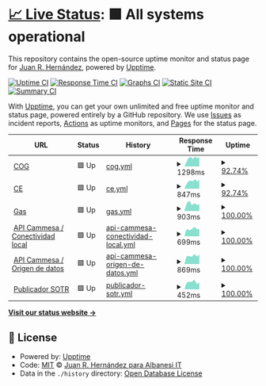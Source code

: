 # [📈 Live Status](https://italbanesi.github.io/uptime): <!--live status--> **🟩 All systems operational**

This repository contains the open-source uptime monitor and status page for [Juan R. Hernández](https://italbanesi.github.io/uptime), powered by [Upptime](https://github.com/upptime/upptime).

[![Uptime CI](https://github.com/italbanesi/uptime/workflows/Uptime%20CI/badge.svg)](https://github.com/italbanesi/uptime/actions?query=workflow%3A%22Uptime+CI%22)
[![Response Time CI](https://github.com/italbanesi/uptime/workflows/Response%20Time%20CI/badge.svg)](https://github.com/italbanesi/uptime/actions?query=workflow%3A%22Response+Time+CI%22)
[![Graphs CI](https://github.com/italbanesi/uptime/workflows/Graphs%20CI/badge.svg)](https://github.com/italbanesi/uptime/actions?query=workflow%3A%22Graphs+CI%22)
[![Static Site CI](https://github.com/italbanesi/uptime/workflows/Static%20Site%20CI/badge.svg)](https://github.com/italbanesi/uptime/actions?query=workflow%3A%22Static+Site+CI%22)
[![Summary CI](https://github.com/italbanesi/uptime/workflows/Summary%20CI/badge.svg)](https://github.com/italbanesi/uptime/actions?query=workflow%3A%22Summary+CI%22)

With [Upptime](https://upptime.js.org), you can get your own unlimited and free uptime monitor and status page, powered entirely by a GitHub repository. We use [Issues](https://github.com/italbanesi/uptime/issues) as incident reports, [Actions](https://github.com/italbanesi/uptime/actions) as uptime monitors, and [Pages](https://italbanesi.github.io/uptime) for the status page.

<!--start: status pages-->
<!-- This summary is generated by Upptime (https://github.com/upptime/upptime) -->
<!-- Do not edit this manually, your changes will be overwritten -->
<!-- prettier-ignore -->
| URL | Status | History | Response Time | Uptime |
| --- | ------ | ------- | ------------- | ------ |
| <img alt="" src="https://favicons.githubusercontent.com/app.albanesi.com.ar" height="13"> [COG](https://app.albanesi.com.ar/COG) | 🟩 Up | [cog.yml](https://github.com/ITAlbanesi/uptime/commits/HEAD/history/cog.yml) | <details><summary><img alt="Response time graph" src="./graphs/cog/response-time-week.png" height="20"> 1298ms</summary><br><a href="https://italbanesi.github.io/uptime/history/cog"><img alt="Response time 1935" src="https://img.shields.io/endpoint?url=https%3A%2F%2Fraw.githubusercontent.com%2FITAlbanesi%2Fuptime%2FHEAD%2Fapi%2Fcog%2Fresponse-time.json"></a><br><a href="https://italbanesi.github.io/uptime/history/cog"><img alt="24-hour response time 1735" src="https://img.shields.io/endpoint?url=https%3A%2F%2Fraw.githubusercontent.com%2FITAlbanesi%2Fuptime%2FHEAD%2Fapi%2Fcog%2Fresponse-time-day.json"></a><br><a href="https://italbanesi.github.io/uptime/history/cog"><img alt="7-day response time 1298" src="https://img.shields.io/endpoint?url=https%3A%2F%2Fraw.githubusercontent.com%2FITAlbanesi%2Fuptime%2FHEAD%2Fapi%2Fcog%2Fresponse-time-week.json"></a><br><a href="https://italbanesi.github.io/uptime/history/cog"><img alt="30-day response time 2750" src="https://img.shields.io/endpoint?url=https%3A%2F%2Fraw.githubusercontent.com%2FITAlbanesi%2Fuptime%2FHEAD%2Fapi%2Fcog%2Fresponse-time-month.json"></a><br><a href="https://italbanesi.github.io/uptime/history/cog"><img alt="1-year response time 1859" src="https://img.shields.io/endpoint?url=https%3A%2F%2Fraw.githubusercontent.com%2FITAlbanesi%2Fuptime%2FHEAD%2Fapi%2Fcog%2Fresponse-time-year.json"></a></details> | <details><summary><a href="https://italbanesi.github.io/uptime/history/cog">92.74%</a></summary><a href="https://italbanesi.github.io/uptime/history/cog"><img alt="All-time uptime 97.37%" src="https://img.shields.io/endpoint?url=https%3A%2F%2Fraw.githubusercontent.com%2FITAlbanesi%2Fuptime%2FHEAD%2Fapi%2Fcog%2Fuptime.json"></a><br><a href="https://italbanesi.github.io/uptime/history/cog"><img alt="24-hour uptime 100.00%" src="https://img.shields.io/endpoint?url=https%3A%2F%2Fraw.githubusercontent.com%2FITAlbanesi%2Fuptime%2FHEAD%2Fapi%2Fcog%2Fuptime-day.json"></a><br><a href="https://italbanesi.github.io/uptime/history/cog"><img alt="7-day uptime 92.74%" src="https://img.shields.io/endpoint?url=https%3A%2F%2Fraw.githubusercontent.com%2FITAlbanesi%2Fuptime%2FHEAD%2Fapi%2Fcog%2Fuptime-week.json"></a><br><a href="https://italbanesi.github.io/uptime/history/cog"><img alt="30-day uptime 84.56%" src="https://img.shields.io/endpoint?url=https%3A%2F%2Fraw.githubusercontent.com%2FITAlbanesi%2Fuptime%2FHEAD%2Fapi%2Fcog%2Fuptime-month.json"></a><br><a href="https://italbanesi.github.io/uptime/history/cog"><img alt="1-year uptime 97.11%" src="https://img.shields.io/endpoint?url=https%3A%2F%2Fraw.githubusercontent.com%2FITAlbanesi%2Fuptime%2FHEAD%2Fapi%2Fcog%2Fuptime-year.json"></a></details>
| <img alt="" src="https://favicons.githubusercontent.com/app.albanesi.com.ar" height="13"> [CE](https://app.albanesi.com.ar/CE) | 🟩 Up | [ce.yml](https://github.com/ITAlbanesi/uptime/commits/HEAD/history/ce.yml) | <details><summary><img alt="Response time graph" src="./graphs/ce/response-time-week.png" height="20"> 847ms</summary><br><a href="https://italbanesi.github.io/uptime/history/ce"><img alt="Response time 1459" src="https://img.shields.io/endpoint?url=https%3A%2F%2Fraw.githubusercontent.com%2FITAlbanesi%2Fuptime%2FHEAD%2Fapi%2Fce%2Fresponse-time.json"></a><br><a href="https://italbanesi.github.io/uptime/history/ce"><img alt="24-hour response time 1070" src="https://img.shields.io/endpoint?url=https%3A%2F%2Fraw.githubusercontent.com%2FITAlbanesi%2Fuptime%2FHEAD%2Fapi%2Fce%2Fresponse-time-day.json"></a><br><a href="https://italbanesi.github.io/uptime/history/ce"><img alt="7-day response time 847" src="https://img.shields.io/endpoint?url=https%3A%2F%2Fraw.githubusercontent.com%2FITAlbanesi%2Fuptime%2FHEAD%2Fapi%2Fce%2Fresponse-time-week.json"></a><br><a href="https://italbanesi.github.io/uptime/history/ce"><img alt="30-day response time 4039" src="https://img.shields.io/endpoint?url=https%3A%2F%2Fraw.githubusercontent.com%2FITAlbanesi%2Fuptime%2FHEAD%2Fapi%2Fce%2Fresponse-time-month.json"></a><br><a href="https://italbanesi.github.io/uptime/history/ce"><img alt="1-year response time 1459" src="https://img.shields.io/endpoint?url=https%3A%2F%2Fraw.githubusercontent.com%2FITAlbanesi%2Fuptime%2FHEAD%2Fapi%2Fce%2Fresponse-time-year.json"></a></details> | <details><summary><a href="https://italbanesi.github.io/uptime/history/ce">92.74%</a></summary><a href="https://italbanesi.github.io/uptime/history/ce"><img alt="All-time uptime 97.35%" src="https://img.shields.io/endpoint?url=https%3A%2F%2Fraw.githubusercontent.com%2FITAlbanesi%2Fuptime%2FHEAD%2Fapi%2Fce%2Fuptime.json"></a><br><a href="https://italbanesi.github.io/uptime/history/ce"><img alt="24-hour uptime 100.00%" src="https://img.shields.io/endpoint?url=https%3A%2F%2Fraw.githubusercontent.com%2FITAlbanesi%2Fuptime%2FHEAD%2Fapi%2Fce%2Fuptime-day.json"></a><br><a href="https://italbanesi.github.io/uptime/history/ce"><img alt="7-day uptime 92.74%" src="https://img.shields.io/endpoint?url=https%3A%2F%2Fraw.githubusercontent.com%2FITAlbanesi%2Fuptime%2FHEAD%2Fapi%2Fce%2Fuptime-week.json"></a><br><a href="https://italbanesi.github.io/uptime/history/ce"><img alt="30-day uptime 84.98%" src="https://img.shields.io/endpoint?url=https%3A%2F%2Fraw.githubusercontent.com%2FITAlbanesi%2Fuptime%2FHEAD%2Fapi%2Fce%2Fuptime-month.json"></a><br><a href="https://italbanesi.github.io/uptime/history/ce"><img alt="1-year uptime 97.35%" src="https://img.shields.io/endpoint?url=https%3A%2F%2Fraw.githubusercontent.com%2FITAlbanesi%2Fuptime%2FHEAD%2Fapi%2Fce%2Fuptime-year.json"></a></details>
| <img alt="" src="https://favicons.githubusercontent.com/app.albanesi.com.ar" height="13"> [Gas](https://app.albanesi.com.ar/Gas/assets/img/backgrounds/1.jpg) | 🟩 Up | [gas.yml](https://github.com/ITAlbanesi/uptime/commits/HEAD/history/gas.yml) | <details><summary><img alt="Response time graph" src="./graphs/gas/response-time-week.png" height="20"> 903ms</summary><br><a href="https://italbanesi.github.io/uptime/history/gas"><img alt="Response time 915" src="https://img.shields.io/endpoint?url=https%3A%2F%2Fraw.githubusercontent.com%2FITAlbanesi%2Fuptime%2FHEAD%2Fapi%2Fgas%2Fresponse-time.json"></a><br><a href="https://italbanesi.github.io/uptime/history/gas"><img alt="24-hour response time 1053" src="https://img.shields.io/endpoint?url=https%3A%2F%2Fraw.githubusercontent.com%2FITAlbanesi%2Fuptime%2FHEAD%2Fapi%2Fgas%2Fresponse-time-day.json"></a><br><a href="https://italbanesi.github.io/uptime/history/gas"><img alt="7-day response time 903" src="https://img.shields.io/endpoint?url=https%3A%2F%2Fraw.githubusercontent.com%2FITAlbanesi%2Fuptime%2FHEAD%2Fapi%2Fgas%2Fresponse-time-week.json"></a><br><a href="https://italbanesi.github.io/uptime/history/gas"><img alt="30-day response time 1043" src="https://img.shields.io/endpoint?url=https%3A%2F%2Fraw.githubusercontent.com%2FITAlbanesi%2Fuptime%2FHEAD%2Fapi%2Fgas%2Fresponse-time-month.json"></a><br><a href="https://italbanesi.github.io/uptime/history/gas"><img alt="1-year response time 915" src="https://img.shields.io/endpoint?url=https%3A%2F%2Fraw.githubusercontent.com%2FITAlbanesi%2Fuptime%2FHEAD%2Fapi%2Fgas%2Fresponse-time-year.json"></a></details> | <details><summary><a href="https://italbanesi.github.io/uptime/history/gas">100.00%</a></summary><a href="https://italbanesi.github.io/uptime/history/gas"><img alt="All-time uptime 99.00%" src="https://img.shields.io/endpoint?url=https%3A%2F%2Fraw.githubusercontent.com%2FITAlbanesi%2Fuptime%2FHEAD%2Fapi%2Fgas%2Fuptime.json"></a><br><a href="https://italbanesi.github.io/uptime/history/gas"><img alt="24-hour uptime 100.00%" src="https://img.shields.io/endpoint?url=https%3A%2F%2Fraw.githubusercontent.com%2FITAlbanesi%2Fuptime%2FHEAD%2Fapi%2Fgas%2Fuptime-day.json"></a><br><a href="https://italbanesi.github.io/uptime/history/gas"><img alt="7-day uptime 100.00%" src="https://img.shields.io/endpoint?url=https%3A%2F%2Fraw.githubusercontent.com%2FITAlbanesi%2Fuptime%2FHEAD%2Fapi%2Fgas%2Fuptime-week.json"></a><br><a href="https://italbanesi.github.io/uptime/history/gas"><img alt="30-day uptime 94.97%" src="https://img.shields.io/endpoint?url=https%3A%2F%2Fraw.githubusercontent.com%2FITAlbanesi%2Fuptime%2FHEAD%2Fapi%2Fgas%2Fuptime-month.json"></a><br><a href="https://italbanesi.github.io/uptime/history/gas"><img alt="1-year uptime 98.89%" src="https://img.shields.io/endpoint?url=https%3A%2F%2Fraw.githubusercontent.com%2FITAlbanesi%2Fuptime%2FHEAD%2Fapi%2Fgas%2Fuptime-year.json"></a></details>
| <img alt="" src="https://favicons.githubusercontent.com/cogpub.albanesi.com.ar" height="13"> [API Cammesa / Conectividad local](http://cogpub.albanesi.com.ar:8080/PUBAPI/API/ws.asmx/ExecuteTask?ID=F9AC1E99-6961-48FD-960D-2D098FA1FD57&Desde=2021-07-01T00:00:00&Hasta=2022-06-01T00:00:00) | 🟩 Up | [api-cammesa-conectividad-local.yml](https://github.com/ITAlbanesi/uptime/commits/HEAD/history/api-cammesa-conectividad-local.yml) | <details><summary><img alt="Response time graph" src="./graphs/api-cammesa-conectividad-local/response-time-week.png" height="20"> 699ms</summary><br><a href="https://italbanesi.github.io/uptime/history/api-cammesa-conectividad-local"><img alt="Response time 1568" src="https://img.shields.io/endpoint?url=https%3A%2F%2Fraw.githubusercontent.com%2FITAlbanesi%2Fuptime%2FHEAD%2Fapi%2Fapi-cammesa-conectividad-local%2Fresponse-time.json"></a><br><a href="https://italbanesi.github.io/uptime/history/api-cammesa-conectividad-local"><img alt="24-hour response time 1242" src="https://img.shields.io/endpoint?url=https%3A%2F%2Fraw.githubusercontent.com%2FITAlbanesi%2Fuptime%2FHEAD%2Fapi%2Fapi-cammesa-conectividad-local%2Fresponse-time-day.json"></a><br><a href="https://italbanesi.github.io/uptime/history/api-cammesa-conectividad-local"><img alt="7-day response time 699" src="https://img.shields.io/endpoint?url=https%3A%2F%2Fraw.githubusercontent.com%2FITAlbanesi%2Fuptime%2FHEAD%2Fapi%2Fapi-cammesa-conectividad-local%2Fresponse-time-week.json"></a><br><a href="https://italbanesi.github.io/uptime/history/api-cammesa-conectividad-local"><img alt="30-day response time 1973" src="https://img.shields.io/endpoint?url=https%3A%2F%2Fraw.githubusercontent.com%2FITAlbanesi%2Fuptime%2FHEAD%2Fapi%2Fapi-cammesa-conectividad-local%2Fresponse-time-month.json"></a><br><a href="https://italbanesi.github.io/uptime/history/api-cammesa-conectividad-local"><img alt="1-year response time 1568" src="https://img.shields.io/endpoint?url=https%3A%2F%2Fraw.githubusercontent.com%2FITAlbanesi%2Fuptime%2FHEAD%2Fapi%2Fapi-cammesa-conectividad-local%2Fresponse-time-year.json"></a></details> | <details><summary><a href="https://italbanesi.github.io/uptime/history/api-cammesa-conectividad-local">100.00%</a></summary><a href="https://italbanesi.github.io/uptime/history/api-cammesa-conectividad-local"><img alt="All-time uptime 94.45%" src="https://img.shields.io/endpoint?url=https%3A%2F%2Fraw.githubusercontent.com%2FITAlbanesi%2Fuptime%2FHEAD%2Fapi%2Fapi-cammesa-conectividad-local%2Fuptime.json"></a><br><a href="https://italbanesi.github.io/uptime/history/api-cammesa-conectividad-local"><img alt="24-hour uptime 100.00%" src="https://img.shields.io/endpoint?url=https%3A%2F%2Fraw.githubusercontent.com%2FITAlbanesi%2Fuptime%2FHEAD%2Fapi%2Fapi-cammesa-conectividad-local%2Fuptime-day.json"></a><br><a href="https://italbanesi.github.io/uptime/history/api-cammesa-conectividad-local"><img alt="7-day uptime 100.00%" src="https://img.shields.io/endpoint?url=https%3A%2F%2Fraw.githubusercontent.com%2FITAlbanesi%2Fuptime%2FHEAD%2Fapi%2Fapi-cammesa-conectividad-local%2Fuptime-week.json"></a><br><a href="https://italbanesi.github.io/uptime/history/api-cammesa-conectividad-local"><img alt="30-day uptime 97.07%" src="https://img.shields.io/endpoint?url=https%3A%2F%2Fraw.githubusercontent.com%2FITAlbanesi%2Fuptime%2FHEAD%2Fapi%2Fapi-cammesa-conectividad-local%2Fuptime-month.json"></a><br><a href="https://italbanesi.github.io/uptime/history/api-cammesa-conectividad-local"><img alt="1-year uptime 94.45%" src="https://img.shields.io/endpoint?url=https%3A%2F%2Fraw.githubusercontent.com%2FITAlbanesi%2Fuptime%2FHEAD%2Fapi%2Fapi-cammesa-conectividad-local%2Fuptime-year.json"></a></details>
| <img alt="" src="https://favicons.githubusercontent.com/api.cammesa.com" height="13"> [API Cammesa / Origen de datos](https://api.cammesa.com/pub-svc/public/findDocumentosByNemoRango?fechadesde=2021-07-01T00:00:00&fechahasta=2021-07-01T00:00:00&nemo=PROGRAMACION_DIARIA) | 🟩 Up | [api-cammesa-origen-de-datos.yml](https://github.com/ITAlbanesi/uptime/commits/HEAD/history/api-cammesa-origen-de-datos.yml) | <details><summary><img alt="Response time graph" src="./graphs/api-cammesa-origen-de-datos/response-time-week.png" height="20"> 869ms</summary><br><a href="https://italbanesi.github.io/uptime/history/api-cammesa-origen-de-datos"><img alt="Response time 917" src="https://img.shields.io/endpoint?url=https%3A%2F%2Fraw.githubusercontent.com%2FITAlbanesi%2Fuptime%2FHEAD%2Fapi%2Fapi-cammesa-origen-de-datos%2Fresponse-time.json"></a><br><a href="https://italbanesi.github.io/uptime/history/api-cammesa-origen-de-datos"><img alt="24-hour response time 1000" src="https://img.shields.io/endpoint?url=https%3A%2F%2Fraw.githubusercontent.com%2FITAlbanesi%2Fuptime%2FHEAD%2Fapi%2Fapi-cammesa-origen-de-datos%2Fresponse-time-day.json"></a><br><a href="https://italbanesi.github.io/uptime/history/api-cammesa-origen-de-datos"><img alt="7-day response time 869" src="https://img.shields.io/endpoint?url=https%3A%2F%2Fraw.githubusercontent.com%2FITAlbanesi%2Fuptime%2FHEAD%2Fapi%2Fapi-cammesa-origen-de-datos%2Fresponse-time-week.json"></a><br><a href="https://italbanesi.github.io/uptime/history/api-cammesa-origen-de-datos"><img alt="30-day response time 925" src="https://img.shields.io/endpoint?url=https%3A%2F%2Fraw.githubusercontent.com%2FITAlbanesi%2Fuptime%2FHEAD%2Fapi%2Fapi-cammesa-origen-de-datos%2Fresponse-time-month.json"></a><br><a href="https://italbanesi.github.io/uptime/history/api-cammesa-origen-de-datos"><img alt="1-year response time 917" src="https://img.shields.io/endpoint?url=https%3A%2F%2Fraw.githubusercontent.com%2FITAlbanesi%2Fuptime%2FHEAD%2Fapi%2Fapi-cammesa-origen-de-datos%2Fresponse-time-year.json"></a></details> | <details><summary><a href="https://italbanesi.github.io/uptime/history/api-cammesa-origen-de-datos">100.00%</a></summary><a href="https://italbanesi.github.io/uptime/history/api-cammesa-origen-de-datos"><img alt="All-time uptime 99.77%" src="https://img.shields.io/endpoint?url=https%3A%2F%2Fraw.githubusercontent.com%2FITAlbanesi%2Fuptime%2FHEAD%2Fapi%2Fapi-cammesa-origen-de-datos%2Fuptime.json"></a><br><a href="https://italbanesi.github.io/uptime/history/api-cammesa-origen-de-datos"><img alt="24-hour uptime 100.00%" src="https://img.shields.io/endpoint?url=https%3A%2F%2Fraw.githubusercontent.com%2FITAlbanesi%2Fuptime%2FHEAD%2Fapi%2Fapi-cammesa-origen-de-datos%2Fuptime-day.json"></a><br><a href="https://italbanesi.github.io/uptime/history/api-cammesa-origen-de-datos"><img alt="7-day uptime 100.00%" src="https://img.shields.io/endpoint?url=https%3A%2F%2Fraw.githubusercontent.com%2FITAlbanesi%2Fuptime%2FHEAD%2Fapi%2Fapi-cammesa-origen-de-datos%2Fuptime-week.json"></a><br><a href="https://italbanesi.github.io/uptime/history/api-cammesa-origen-de-datos"><img alt="30-day uptime 100.00%" src="https://img.shields.io/endpoint?url=https%3A%2F%2Fraw.githubusercontent.com%2FITAlbanesi%2Fuptime%2FHEAD%2Fapi%2Fapi-cammesa-origen-de-datos%2Fuptime-month.json"></a><br><a href="https://italbanesi.github.io/uptime/history/api-cammesa-origen-de-datos"><img alt="1-year uptime 99.77%" src="https://img.shields.io/endpoint?url=https%3A%2F%2Fraw.githubusercontent.com%2FITAlbanesi%2Fuptime%2FHEAD%2Fapi%2Fapi-cammesa-origen-de-datos%2Fuptime-year.json"></a></details>
| <img alt="" src="https://favicons.githubusercontent.com/sotr.albanesi.com.ar" height="13"> [Publicador SOTR](http://sotr.albanesi.com.ar/Desktop/DesktopLogin.aspx) | 🟩 Up | [publicador-sotr.yml](https://github.com/ITAlbanesi/uptime/commits/HEAD/history/publicador-sotr.yml) | <details><summary><img alt="Response time graph" src="./graphs/publicador-sotr/response-time-week.png" height="20"> 452ms</summary><br><a href="https://italbanesi.github.io/uptime/history/publicador-sotr"><img alt="Response time 702" src="https://img.shields.io/endpoint?url=https%3A%2F%2Fraw.githubusercontent.com%2FITAlbanesi%2Fuptime%2FHEAD%2Fapi%2Fpublicador-sotr%2Fresponse-time.json"></a><br><a href="https://italbanesi.github.io/uptime/history/publicador-sotr"><img alt="24-hour response time 519" src="https://img.shields.io/endpoint?url=https%3A%2F%2Fraw.githubusercontent.com%2FITAlbanesi%2Fuptime%2FHEAD%2Fapi%2Fpublicador-sotr%2Fresponse-time-day.json"></a><br><a href="https://italbanesi.github.io/uptime/history/publicador-sotr"><img alt="7-day response time 452" src="https://img.shields.io/endpoint?url=https%3A%2F%2Fraw.githubusercontent.com%2FITAlbanesi%2Fuptime%2FHEAD%2Fapi%2Fpublicador-sotr%2Fresponse-time-week.json"></a><br><a href="https://italbanesi.github.io/uptime/history/publicador-sotr"><img alt="30-day response time 491" src="https://img.shields.io/endpoint?url=https%3A%2F%2Fraw.githubusercontent.com%2FITAlbanesi%2Fuptime%2FHEAD%2Fapi%2Fpublicador-sotr%2Fresponse-time-month.json"></a><br><a href="https://italbanesi.github.io/uptime/history/publicador-sotr"><img alt="1-year response time 709" src="https://img.shields.io/endpoint?url=https%3A%2F%2Fraw.githubusercontent.com%2FITAlbanesi%2Fuptime%2FHEAD%2Fapi%2Fpublicador-sotr%2Fresponse-time-year.json"></a></details> | <details><summary><a href="https://italbanesi.github.io/uptime/history/publicador-sotr">100.00%</a></summary><a href="https://italbanesi.github.io/uptime/history/publicador-sotr"><img alt="All-time uptime 98.61%" src="https://img.shields.io/endpoint?url=https%3A%2F%2Fraw.githubusercontent.com%2FITAlbanesi%2Fuptime%2FHEAD%2Fapi%2Fpublicador-sotr%2Fuptime.json"></a><br><a href="https://italbanesi.github.io/uptime/history/publicador-sotr"><img alt="24-hour uptime 100.00%" src="https://img.shields.io/endpoint?url=https%3A%2F%2Fraw.githubusercontent.com%2FITAlbanesi%2Fuptime%2FHEAD%2Fapi%2Fpublicador-sotr%2Fuptime-day.json"></a><br><a href="https://italbanesi.github.io/uptime/history/publicador-sotr"><img alt="7-day uptime 100.00%" src="https://img.shields.io/endpoint?url=https%3A%2F%2Fraw.githubusercontent.com%2FITAlbanesi%2Fuptime%2FHEAD%2Fapi%2Fpublicador-sotr%2Fuptime-week.json"></a><br><a href="https://italbanesi.github.io/uptime/history/publicador-sotr"><img alt="30-day uptime 98.64%" src="https://img.shields.io/endpoint?url=https%3A%2F%2Fraw.githubusercontent.com%2FITAlbanesi%2Fuptime%2FHEAD%2Fapi%2Fpublicador-sotr%2Fuptime-month.json"></a><br><a href="https://italbanesi.github.io/uptime/history/publicador-sotr"><img alt="1-year uptime 98.50%" src="https://img.shields.io/endpoint?url=https%3A%2F%2Fraw.githubusercontent.com%2FITAlbanesi%2Fuptime%2FHEAD%2Fapi%2Fpublicador-sotr%2Fuptime-year.json"></a></details>

<!--end: status pages-->

[**Visit our status website →**](https://italbanesi.github.io/uptime)

## 📄 License

- Powered by: [Upptime](https://github.com/upptime/upptime)
- Code: [MIT](./LICENSE) © [Juan R. Hernández para Albanesi IT](https://italbanesi.github.io/uptime)
- Data in the `./history` directory: [Open Database License](https://opendatacommons.org/licenses/odbl/1-0/)
